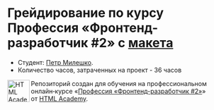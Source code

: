 # Грейдирование по курсу Профессия «Фронтенд-разработчик #2» c [макета](https://www.figma.com/file/Sqn34c39hU24T2emXvQihC/Drink2Go?node-id=86%3A11851)

* Студент: [Петр Милешко](https://htmlacademy.ru/profile/webpeternet).
* Количество часов, затраченных на проект - 36 часов

<a href="https://htmlacademy.ru/intensive/adaptive"><img align="left" width="50" height="50" alt="HTML Academy" src="https://up.htmlacademy.ru/static/img/intensive/adaptive/logo-for-github-2.png"></a>

Репозиторий создан для обучения на профессиональном онлайн‑курсе «[Профессия «Фронтенд-разработчик #2»](https://htmlacademy.ru/profession/frontender)» от [HTML Academy](https://htmlacademy.ru).

